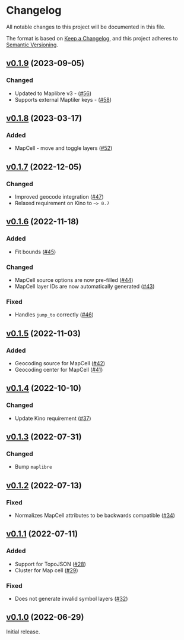 # Changelog

All notable changes to this project will be documented in this file.

The format is based on [Keep a Changelog](https://keepachangelog.com/en/1.0.0/),
and this project adheres to [Semantic Versioning](https://semver.org/spec/v2.0.0.html).

## [v0.1.9](https://github.com/livebook-dev/kino_maplibre/tree/v0.1.9) (2023-09-05)

### Changed

* Updated to Maplibre v3 - ([#56](https://github.com/livebook-dev/kino_maplibre/pull/56))
* Supports external Maptiler keys - ([#58](https://github.com/livebook-dev/kino_maplibre/pull/58))

## [v0.1.8](https://github.com/livebook-dev/kino_maplibre/tree/v0.1.8) (2023-03-17)

### Added

* MapCell - move and toggle layers ([#52](https://github.com/livebook-dev/kino_maplibre/pull/52))

## [v0.1.7](https://github.com/livebook-dev/kino_maplibre/tree/v0.1.7) (2022-12-05)

### Changed

* Improved geocode integration ([#47](https://github.com/livebook-dev/kino_maplibre/pull/47))
* Relaxed requirement on Kino to `~> 0.7`

## [v0.1.6](https://github.com/livebook-dev/kino_maplibre/tree/v0.1.6) (2022-11-18)

### Added

* Fit bounds ([#45](https://github.com/livebook-dev/kino_maplibre/pull/45))

### Changed

* MapCell source options are now pre-filled ([#44](https://github.com/livebook-dev/kino_maplibre/pull/44))
* MapCell layer IDs are now automatically generated ([#43](https://github.com/livebook-dev/kino_maplibre/pull/43))

### Fixed

* Handles `jump_to` correctly ([#46](https://github.com/livebook-dev/kino_maplibre/pull/46))

## [v0.1.5](https://github.com/livebook-dev/kino_maplibre/tree/v0.1.5) (2022-11-03)

### Added

* Geocoding source for MapCell ([#42](https://github.com/livebook-dev/kino_maplibre/pull/42))
* Geocoding center for MapCell ([#41](https://github.com/livebook-dev/kino_maplibre/pull/41))

## [v0.1.4](https://github.com/livebook-dev/kino_maplibre/tree/v0.1.4) (2022-10-10)

### Changed

* Update Kino requirement ([#37](https://github.com/livebook-dev/kino_maplibre/pull/37))

## [v0.1.3](https://github.com/livebook-dev/kino_maplibre/tree/v0.1.3) (2022-07-31)

### Changed

* Bump `maplibre`

## [v0.1.2](https://github.com/livebook-dev/kino_maplibre/tree/v0.1.2) (2022-07-13)

### Fixed

* Normalizes MapCell attributes to be backwards compatible ([#34](https://github.com/livebook-dev/kino_maplibre/pull/34))

## [v0.1.1](https://github.com/livebook-dev/kino_maplibre/tree/v0.1.1) (2022-07-11)

### Added

* Support for TopoJSON ([#28](https://github.com/livebook-dev/kino_maplibre/pull/28))
* Cluster for Map cell ([#29](https://github.com/livebook-dev/kino_maplibre/pull/29))

### Fixed

* Does not generate invalid symbol layers ([#32](https://github.com/livebook-dev/kino_maplibre/pull/32))

## [v0.1.0](https://github.com/livebook-dev/kino_maplibre/tree/v0.1.0) (2022-06-29)

Initial release.
